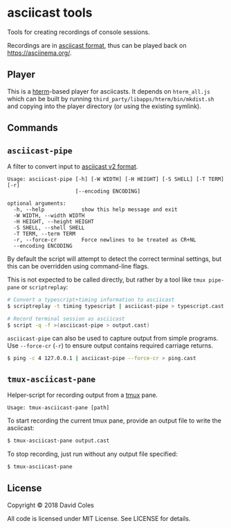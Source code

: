 # asciicast tools

Tools for creating recordings of console sessions.

Recordings are in [asciicast format][asciicast-format], thus can be played
back on https://asciinema.org/.

[asciicast-format]: https://github.com/asciinema/asciinema/blob/develop/doc/asciicast-v2.md

## Player

This is a [hterm][hterm]-based player for asciicasts. It depends on
`hterm_all.js` which can be built by running
`third_party/libapps/hterm/bin/mkdist.sh` and copying into the player directory
(or using the existing symlink).

[hterm]: https://chromium.googlesource.com/apps/libapps/+/master/hterm

## Commands

## `asciicast-pipe`

A filter to convert input to [asciicast v2 format][asciicast-format].

```
Usage: asciicast-pipe [-h] [-W WIDTH] [-H HEIGHT] [-S SHELL] [-T TERM] [-r]
                      [--encoding ENCODING]

optional arguments:
  -h, --help            show this help message and exit
  -W WIDTH, --width WIDTH
  -H HEIGHT, --height HEIGHT
  -S SHELL, --shell SHELL
  -T TERM, --term TERM
  -r, --force-cr        Force newlines to be treated as CR+NL
  --encoding ENCODING
```

By default the script will attempt to detect the correct terminal settings, but
this can be overridden using command-line flags.

This is not expected to be called directly, but rather by a tool like
`tmux pipe-pane` or `scriptreplay`:

```bash
# Convert a typescript+timing information to asciicast
$ scriptreplay -t timing typescript | asciicast-pipe > typescript.cast

# Record terminal session as asciicast
$ script -q -f >(asciicast-pipe > output.cast)
```

`asciicast-pipe` can also be used to capture output from simple programs.
Use `--force-cr` (`-r`) to ensure output contains required carriage returns.

```bash
$ ping -c 4 127.0.0.1 | asciicast-pipe --force-cr > ping.cast
```

## `tmux-asciicast-pane`

Helper-script for recording output from a [tmux](https://tmux.github.io) pane.

```
Usage: tmux-asciicast-pane [path]
```

To start recording the current tmux pane, provide an output file to write the
asciicast:

```bash
$ tmux-asciicast-pane output.cast
```

To stop recording, just run without any output file specified:

```bash
$ tmux-asciicast-pane
```

## License

Copyright © 2018 David Coles

All code is licensed under MIT License. See LICENSE for details.
